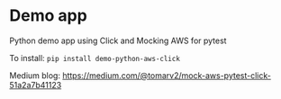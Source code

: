 # Demo app

Python demo app using Click and Mocking AWS for pytest

To install: `pip install demo-python-aws-click`

Medium blog: https://medium.com/@tomarv2/mock-aws-pytest-click-51a2a7b41123